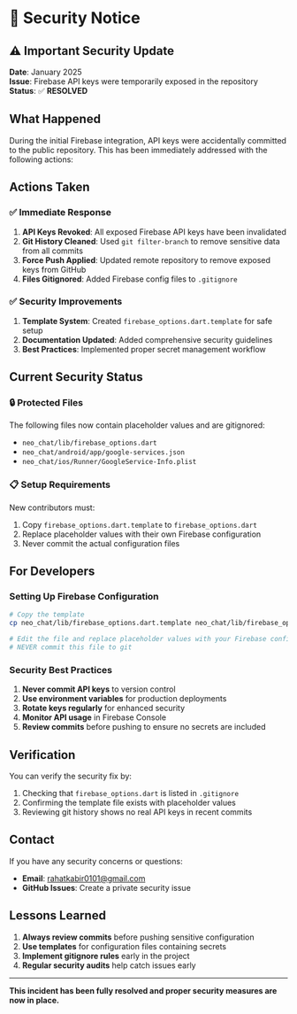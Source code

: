 # 🔐 Security Notice

## ⚠️ Important Security Update

**Date**: January 2025  
**Issue**: Firebase API keys were temporarily exposed in the repository  
**Status**: ✅ **RESOLVED**

## What Happened

During the initial Firebase integration, API keys were accidentally committed to the public repository. This has been immediately addressed with the following actions:

## Actions Taken

### ✅ Immediate Response
1. **API Keys Revoked**: All exposed Firebase API keys have been invalidated
2. **Git History Cleaned**: Used `git filter-branch` to remove sensitive data from all commits
3. **Force Push Applied**: Updated remote repository to remove exposed keys from GitHub
4. **Files Gitignored**: Added Firebase config files to `.gitignore`

### ✅ Security Improvements
1. **Template System**: Created `firebase_options.dart.template` for safe setup
2. **Documentation Updated**: Added comprehensive security guidelines
3. **Best Practices**: Implemented proper secret management workflow

## Current Security Status

### 🔒 Protected Files
The following files now contain placeholder values and are gitignored:
- `neo_chat/lib/firebase_options.dart`
- `neo_chat/android/app/google-services.json`
- `neo_chat/ios/Runner/GoogleService-Info.plist`

### 📋 Setup Requirements
New contributors must:
1. Copy `firebase_options.dart.template` to `firebase_options.dart`
2. Replace placeholder values with their own Firebase configuration
3. Never commit the actual configuration files

## For Developers

### Setting Up Firebase Configuration
```bash
# Copy the template
cp neo_chat/lib/firebase_options.dart.template neo_chat/lib/firebase_options.dart

# Edit the file and replace placeholder values with your Firebase config
# NEVER commit this file to git
```

### Security Best Practices
1. **Never commit API keys** to version control
2. **Use environment variables** for production deployments
3. **Rotate keys regularly** for enhanced security
4. **Monitor API usage** in Firebase Console
5. **Review commits** before pushing to ensure no secrets are included

## Verification

You can verify the security fix by:
1. Checking that `firebase_options.dart` is listed in `.gitignore`
2. Confirming the template file exists with placeholder values
3. Reviewing git history shows no real API keys in recent commits

## Contact

If you have any security concerns or questions:
- **Email**: rahatkabir0101@gmail.com
- **GitHub Issues**: Create a private security issue

## Lessons Learned

1. **Always review commits** before pushing sensitive configuration
2. **Use templates** for configuration files containing secrets
3. **Implement gitignore rules** early in the project
4. **Regular security audits** help catch issues early

---

**This incident has been fully resolved and proper security measures are now in place.**
